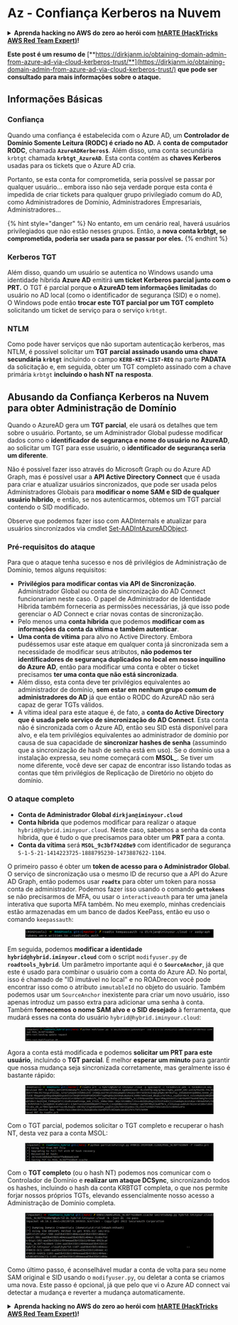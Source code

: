 # Az - Confiança Kerberos na Nuvem

<details>

<summary><strong>Aprenda hacking no AWS do zero ao herói com</strong> <a href="https://training.hacktricks.xyz/courses/arte"><strong>htARTE (HackTricks AWS Red Team Expert)</strong></a><strong>!</strong></summary>

Outras formas de apoiar o HackTricks:

* Se você quer ver sua **empresa anunciada no HackTricks** ou **baixar o HackTricks em PDF**, confira os [**PLANOS DE ASSINATURA**](https://github.com/sponsors/carlospolop)!
* Adquira o [**material oficial PEASS & HackTricks**](https://peass.creator-spring.com)
* Descubra [**A Família PEASS**](https://opensea.io/collection/the-peass-family), nossa coleção de [**NFTs**](https://opensea.io/collection/the-peass-family) exclusivos
* **Junte-se ao grupo** 💬 [**Discord**](https://discord.gg/hRep4RUj7f) ou ao [**grupo do telegram**](https://t.me/peass) ou **siga-me** no **Twitter** 🐦 [**@carlospolopm**](https://twitter.com/carlospolopm)**.**
* **Compartilhe suas técnicas de hacking enviando PRs para os repositórios github do** [**HackTricks**](https://github.com/carlospolop/hacktricks) e [**HackTricks Cloud**](https://github.com/carlospolop/hacktricks-cloud).

</details>

**Este post é um resumo de** [**https://dirkjanm.io/obtaining-domain-admin-from-azure-ad-via-cloud-kerberos-trust/**](https://dirkjanm.io/obtaining-domain-admin-from-azure-ad-via-cloud-kerberos-trust/) **que pode ser consultado para mais informações sobre o ataque.**

## Informações Básicas

### Confiança

Quando uma confiança é estabelecida com o Azure AD, um **Controlador de Domínio Somente Leitura (RODC) é criado no AD.** A **conta de computador RODC**, chamada **`AzureADKerberos$`**. Além disso, uma conta secundária `krbtgt` chamada **`krbtgt_AzureAD`**. Esta conta contém as **chaves Kerberos** usadas para os tickets que o Azure AD cria.

Portanto, se esta conta for comprometida, seria possível se passar por qualquer usuário... embora isso não seja verdade porque esta conta é impedida de criar tickets para qualquer grupo privilegiado comum do AD, como Administradores de Domínio, Administradores Empresariais, Administradores...

{% hint style="danger" %}
No entanto, em um cenário real, haverá usuários privilegiados que não estão nesses grupos. Então, a **nova conta krbtgt, se comprometida, poderia ser usada para se passar por eles.**
{% endhint %}

### Kerberos TGT

Além disso, quando um usuário se autentica no Windows usando uma identidade híbrida **Azure AD** emitirá **um ticket Kerberos parcial junto com o PRT.** O TGT é parcial porque **o AzureAD tem informações limitadas** do usuário no AD local (como o identificador de segurança (SID) e o nome).\
O Windows pode então **trocar este TGT parcial por um TGT completo** solicitando um ticket de serviço para o serviço `krbtgt`.&#x20;

### NTLM

Como pode haver serviços que não suportam autenticação kerberos, mas NTLM, é possível solicitar um **TGT parcial assinado usando uma chave secundária `krbtgt`** incluindo o campo **`KERB-KEY-LIST-REQ`** na parte **PADATA** da solicitação e, em seguida, obter um TGT completo assinado com a chave primária `krbtgt` **incluindo o hash NT na resposta**.

## Abusando da Confiança Kerberos na Nuvem para obter Administração de Domínio <a href="#abusing-cloud-kerberos-trust-to-obtain-domain-admin" id="abusing-cloud-kerberos-trust-to-obtain-domain-admin"></a>

Quando o AzureAD gera um **TGT parcial**, ele usará os detalhes que tem sobre o usuário. Portanto, se um Administrador Global pudesse modificar dados como o **identificador de segurança e nome do usuário no AzureAD**, ao solicitar um TGT para esse usuário, o **identificador de segurança seria um diferente**.

Não é possível fazer isso através do Microsoft Graph ou do Azure AD Graph, mas é possível usar a **API Active Directory Connect** que é usada para criar e atualizar usuários sincronizados, que pode ser usada pelos Administradores Globais para **modificar o nome SAM e SID de qualquer usuário híbrido**, e então, se nos autenticarmos, obtemos um TGT parcial contendo o SID modificado.

Observe que podemos fazer isso com AADInternals e atualizar para usuários sincronizados via cmdlet [Set-AADIntAzureADObject](https://aadinternals.com/aadinternals/#set-aadintazureadobject-a).

### Pré-requisitos do ataque <a href="#attack-prerequisites" id="attack-prerequisites"></a>

Para que o ataque tenha sucesso e nos dê privilégios de Administração de Domínio, temos alguns requisitos:

* **Privilégios para modificar contas via API de Sincronização**. Administrador Global ou conta de sincronização do AD Connect funcionariam neste caso. O papel de Administrador de Identidade Híbrida também forneceria as permissões necessárias, já que isso pode gerenciar o AD Connect e criar novas contas de sincronização.
* Pelo menos uma **conta híbrida** que podemos **modificar com as informações da conta da vítima e também autenticar**.
* **Uma conta de vítima** para alvo no Active Directory. Embora pudéssemos usar este ataque em qualquer conta já sincronizada sem a necessidade de modificar seus atributos, **não podemos ter identificadores de segurança duplicados no local em nosso inquilino do Azure AD**, então para modificar uma conta e obter o ticket precisamos **ter uma conta que não está sincronizada**.
* Além disso, esta conta deve ter privilégios equivalentes ao administrador de domínio, **sem estar em nenhum grupo comum de administradores do AD** já que então o RODC do AzureAD não será capaz de gerar TGTs válidos.
* A vítima ideal para este ataque é, de fato, a **conta do Active Directory que é usada pelo serviço de sincronização do AD Connect**. Esta conta não é sincronizada com o Azure AD, então seu SID está disponível para alvo, e ela tem privilégios equivalentes ao administrador de domínio por causa de sua capacidade de **sincronizar hashes de senha** (assumindo que a sincronização de hash de senha está em uso). Se o domínio usa a instalação expressa, seu nome começará com **MSOL\_**. Se tiver um nome diferente, você deve ser capaz de encontrar isso listando todas as contas que têm privilégios de Replicação de Diretório no objeto do domínio.

### O ataque completo <a href="#the-full-attack" id="the-full-attack"></a>

* **Conta de Administrador Global `dirkjan@iminyour.cloud`**
* **Conta híbrida** que podemos modificar para realizar o ataque `hybrid@hybrid.iminyour.cloud`. Neste caso, sabemos a senha da conta híbrida, que é tudo o que precisamos para obter um **PRT** para a conta.&#x20;
* **Conta da vítima** será **`MSOL_9c3bf742d8e9`** com identificador de segurança `S-1-5-21-1414223725-1888795230-1473887622-1104`.

O primeiro passo é obter um **token de acesso para o Administrador Global**. O serviço de sincronização usa o mesmo ID de recurso que a API do Azure AD Graph, então podemos usar **`roadtx`** para obter um token para nossa conta de administrador. Podemos fazer isso usando o comando **`gettokens`** se não precisarmos de MFA, ou usar o `interactiveauth` para ter uma janela interativa que suporta MFA também. No meu exemplo, minhas credenciais estão armazenadas em um banco de dados KeePass, então eu uso o comando `keepassauth`:

<figure><img src="../../../../.gitbook/assets/image (118).png" alt=""><figcaption></figcaption></figure>

Em seguida, podemos **modificar a identidade `hybrid@hybrid.iminyour.cloud`** com o script `modifyuser.py` de **`roadtools_hybrid`**. Um parâmetro importante aqui é o **`SourceAnchor`**, já que este é usado para combinar o usuário com a conta do Azure AD. No portal, isso é chamado de "ID imutável no local" e no ROADrecon você pode encontrar isso como o atributo `immutableId` no objeto do usuário. Também podemos usar um `SourceAnchor` inexistente para criar um novo usuário, isso apenas introduz um passo extra para adicionar uma senha à conta. Também **fornecemos o nome SAM alvo e o SID desejado** à ferramenta, que mudará esses na conta do usuário `hybrid@hybrid.iminyour.cloud`:

<figure><img src="../../../../.gitbook/assets/image (119).png" alt=""><figcaption></figcaption></figure>

Agora a conta está modificada e podemos **solicitar um PRT para este usuário**, incluindo o **TGT parcial**. É melhor **esperar um minuto** para garantir que nossa mudança seja sincronizada corretamente, mas geralmente isso é bastante rápido:

<figure><img src="../../../../.gitbook/assets/image (122).png" alt=""><figcaption></figcaption></figure>

Com o TGT parcial, podemos solicitar o TGT completo e recuperar o hash NT, desta vez para a conta MSOL:

<figure><img src="../../../../.gitbook/assets/image (123).png" alt=""><figcaption></figcaption></figure>

Com o **TGT completo** (ou o hash NT) podemos nos comunicar com o Controlador de Domínio e **realizar um ataque DCSync**, sincronizando todos os hashes, incluindo o hash da conta KRBTGT completa, o que nos permite forjar nossos próprios TGTs, elevando essencialmente nosso acesso a Administração de Domínio completa.

<figure><img src="../../../../.gitbook/assets/image (124).png" alt=""><figcaption></figcaption></figure>

Como último passo, é aconselhável mudar a conta de volta para seu nome SAM original e SID usando o `modifyuser.py`, ou deletar a conta se criamos uma nova. Este passo é opcional, já que pelo que vi o Azure AD connect vai detectar a mudança e reverter a mudança automaticamente.

<details>

<summary><strong>Aprenda hacking no AWS do zero ao herói com</strong> <a href="https://training.hacktricks.xyz/courses/arte"><strong>htARTE (HackTricks AWS Red Team Expert)</strong></a><strong>!</strong></summary>

Outras formas de apoiar o HackTricks:

* Se você quer ver sua **empresa anunciada no HackTricks** ou **baixar o HackTricks em PDF**, confira os [**PLANOS DE ASSINATURA**](https://github.com/sponsors/carlospolop)!
* Adquira o [**material oficial PEASS & HackTricks**](https://peass.creator-spring.com)
* Descubra [**A Família PEASS**](https://opensea.io/collection/the-peass-family), nossa coleção de [**NFTs**](https://opensea.io/collection/the-peass-family) exclusivos
* **Junte-se ao grupo** 💬 [**Discord**](https://discord.gg/hRep4RUj7f) ou ao [**grupo do telegram**](https://t.me/peass) ou **siga-me** no **Twitter** 🐦 [**@carlospolopm**](https://twitter.com/carlospolopm)**.**
* **Compartilhe suas técnicas de hacking enviando PRs para os repositórios github do** [**HackTricks**](https://github.com/carlospolop/hacktricks) e [**HackTricks Cloud**](https://github.com/carlospolop/hacktricks-cloud).

</details>
